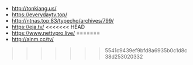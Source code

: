 - http://tonkiang.us/
- https://everydaytv.top/
- http://ntnas.top:83/typecho/archives/799/
- https://eja.tv/
<<<<<<< HEAD
- https://www.nettvpro.live/
=======
- http://ainm.cc/tv/
>>>>>>> 5541c9439ef9bfd8a6935b0c1d8c38d253020332
